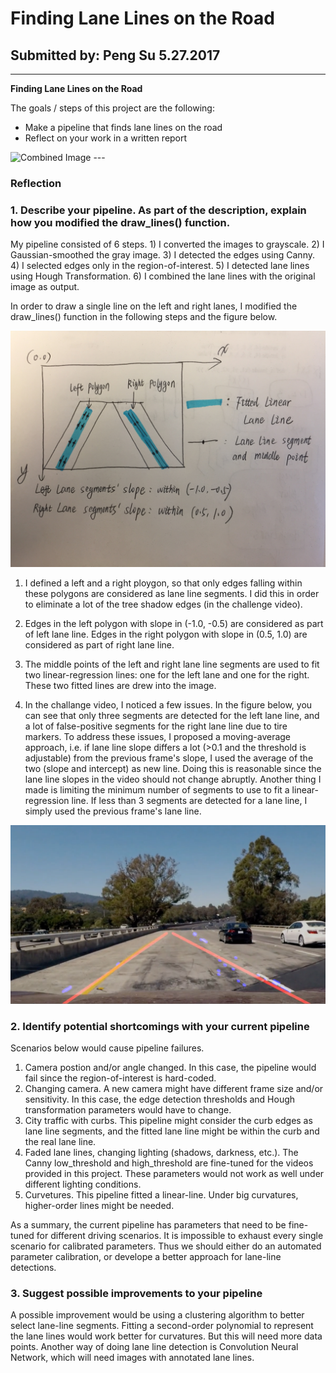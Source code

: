 # **Finding Lane Lines on the Road** 

## Submitted by: Peng Su 5.27.2017


---

**Finding Lane Lines on the Road**

The goals / steps of this project are the following:
* Make a pipeline that finds lane lines on the road
* Reflect on your work in a written report
<img src="examples/grayscale.jpg" width="480" alt="Combined Image" />
---

### Reflection

### 1. Describe your pipeline. As part of the description, explain how you modified the draw_lines() function.

My pipeline consisted of 6 steps. 1) I converted the images to grayscale. 2) I Gaussian-smoothed the gray image. 3) I detected the edges using Canny. 4) I selected edges only in the region-of-interest. 5) I detected lane lines using Hough Transformation. 6) I combined the lane lines with the original image as output. 

In order to draw a single line on the left and right lanes, I modified the draw_lines() function in the following steps and the figure below.

<img src="report_images/Illustration.JPG" width="600" alt="Illustration" />

1) I defined a left and a right ploygon, so that only edges falling within these polygons are considered as lane line segments. I did this in order to eliminate a lot of the tree shadow edges (in the challenge video). 
2) Edges in the left polygon with slope in (-1.0, -0.5) are considered as part of left lane line. Edges in the right polygon with slope in (0.5, 1.0) are considered as part of right lane line.
3) The middle points of the left and right lane line segments are used to fit two linear-regression lines: one for the left lane and one for the right. These two fitted lines are drew into the image. 

4) In the challange video, I noticed a few issues. In the figure below, you can see that only three segments are detected for the left lane line, and a lot of false-positive segments for the right lane line due to tire markers. To address these issues, I proposed a moving-average approach, i.e. if lane line slope differs a lot (>0.1 and the threshold is adjustable) from the previous frame's slope, I used the average of the two (slope and intercept) as new line. Doing this is reasonable since the lane line slopes in the video should not change abruptly. Another thing I made is limiting the minimum number of segments to use to fit a linear-regression line. If less than 3 segments are detected for a lane line, I simply used the previous frame's lane line.

<img src="report_images/Issue1.png" width="600" alt="Combined Image" />


### 2. Identify potential shortcomings with your current pipeline

Scenarios below would cause pipeline failures. 
1) Camera postion and/or angle changed. In this case, the pipeline would fail since the region-of-interest is hard-coded.
2) Changing camera. A new camera might have different frame size and/or sensitivity. In this case, the edge detection thresholds and Hough transformation parameters would have to change. 
3) City traffic with curbs. This pipeline might consider the curb edges as lane line segments, and the fitted lane line might be within the curb and the real lane line.
4) Faded lane lines, changing lighting (shadows, darkness, etc.). The Canny low_threshold and high_threshold are fine-tuned for the videos provided in this project. These parameters would not work as well under different lighting conditions. 
5) Curvetures. This pipeline fitted a linear-line. Under big curvatures, higher-order lines might be needed.

As a summary, the current pipeline has parameters that need to be fine-tuned for different driving scenarios. It is impossible to exhaust every single scenario for calibrated parameters. Thus we should either do an automated parameter calibration, or develope a better approach for lane-line detections. 

### 3. Suggest possible improvements to your pipeline

A possible improvement would be using a clustering algorithm to better select lane-line segments. 
Fitting a second-order polynomial to represent the lane lines would work better for curvatures. But this will need more data points.
Another way of doing lane line detection is Convolution Neural Network, which will need images with annotated lane lines. 
